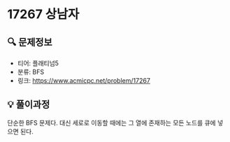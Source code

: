 # 17267 상남자

## 🔍 문제정보
- 티어: 플래티넘5
- 분류: BFS
- 링크: https://www.acmicpc.net/problem/17267

## 💡 풀이과정
단순한 BFS 문제다.
대신 세로로 이동할 때에는 그 열에 존재하는 모든 노드를 큐에 넣으면 된다.
